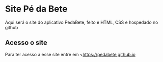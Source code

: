 # Site Pé da Bete
Aqui será o site do aplicativo PedaBete, feito e HTML, CSS e hospedado no github

## Acesso o site 
Para ter acesso a esse site entre em <https://pedabete.github.io
